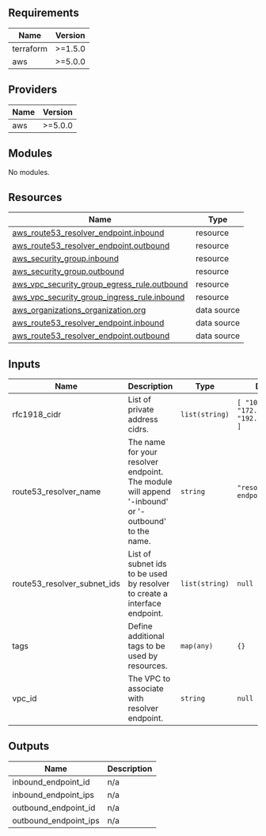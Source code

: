 <!-- BEGIN_TF_DOCS -->
## Requirements

| Name | Version |
|------|---------|
| terraform | >=1.5.0 |
| aws | >=5.0.0 |

## Providers

| Name | Version |
|------|---------|
| aws | >=5.0.0 |

## Modules

No modules.

## Resources

| Name | Type |
|------|------|
| [aws_route53_resolver_endpoint.inbound](https://registry.terraform.io/providers/hashicorp/aws/latest/docs/resources/route53_resolver_endpoint) | resource |
| [aws_route53_resolver_endpoint.outbound](https://registry.terraform.io/providers/hashicorp/aws/latest/docs/resources/route53_resolver_endpoint) | resource |
| [aws_security_group.inbound](https://registry.terraform.io/providers/hashicorp/aws/latest/docs/resources/security_group) | resource |
| [aws_security_group.outbound](https://registry.terraform.io/providers/hashicorp/aws/latest/docs/resources/security_group) | resource |
| [aws_vpc_security_group_egress_rule.outbound](https://registry.terraform.io/providers/hashicorp/aws/latest/docs/resources/vpc_security_group_egress_rule) | resource |
| [aws_vpc_security_group_ingress_rule.inbound](https://registry.terraform.io/providers/hashicorp/aws/latest/docs/resources/vpc_security_group_ingress_rule) | resource |
| [aws_organizations_organization.org](https://registry.terraform.io/providers/hashicorp/aws/latest/docs/data-sources/organizations_organization) | data source |
| [aws_route53_resolver_endpoint.inbound](https://registry.terraform.io/providers/hashicorp/aws/latest/docs/data-sources/route53_resolver_endpoint) | data source |
| [aws_route53_resolver_endpoint.outbound](https://registry.terraform.io/providers/hashicorp/aws/latest/docs/data-sources/route53_resolver_endpoint) | data source |

## Inputs

| Name | Description | Type | Default | Required |
|------|-------------|------|---------|:--------:|
| rfc1918\_cidr | List of private address cidrs. | `list(string)` | ```[ "10.0.0.0/8", "172.16.0.0/12", "192.168.0.0/16" ]``` | no |
| route53\_resolver\_name | The name for your resolver endpoint. The module will append '-inbound' or '-outbound' to the name. | `string` | `"resolver-endpoint"` | no |
| route53\_resolver\_subnet\_ids | List of subnet ids to be used by resolver to create a interface endpoint. | `list(string)` | `null` | no |
| tags | Define additional tags to be used by resources. | `map(any)` | `{}` | no |
| vpc\_id | The VPC to associate with resolver endpoint. | `string` | `null` | no |

## Outputs

| Name | Description |
|------|-------------|
| inbound\_endpoint\_id | n/a |
| inbound\_endpoint\_ips | n/a |
| outbound\_endpoint\_id | n/a |
| outbound\_endpoint\_ips | n/a |
<!-- END_TF_DOCS -->